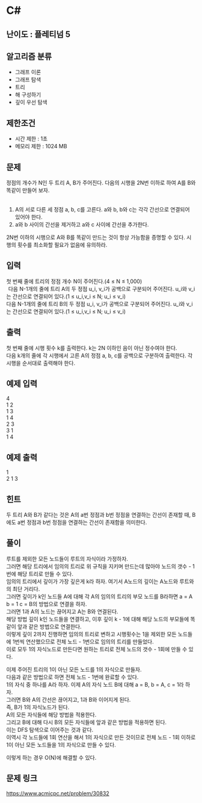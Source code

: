 # C#

## 난이도 : 플레티넘 5

## 알고리즘 분류
  - 그래프 이론
  - 그래프 탐색
  - 트리
  - 해 구성하기
  - 깊이 우선 탐색

## 제한조건
  - 시간 제한 : 1초
  - 메모리 제한 : 1024 MB

## 문제
정점의 개수가 N인 두 트리 A, B가 주어진다. 다음의 시행을 2N번 이하로 하여 A를 B와 똑같이 만들어 보자.<br/>
 
  1. A의 서로 다른 세 정점 a, b, c를 고른다. a와 b, b와 c는 각각 간선으로 연결되어 있어야 한다.
  2. a와 b 사이의 간선을 제거하고 a와 c 사이에 간선을 추가한다.

2N번 이하의 시행으로 A와 B를 똑같이 만드는 것이 항상 가능함을 증명할 수 있다. 시행의 횟수를 최소화할 필요가 없음에 유의하라.<br/>


## 입력
첫 번째 줄에 트리의 정점 개수 N이 주어진다.(4 ≤ N ≤ 1,000)<br/> 
다음 N-1개의 줄에 트리 A의 두 정점 u_i, v_i가 공백으로 구분되어 주어진다. u_i와 v_i는 간선으로 연결되어 있다.(1 ≤ u_i,v_i ≤ N; u_i ≤ v_i)<br/>
다음 N-1개의 줄에 트리 B의 두 정점 u_i, v_i가 공백으로 구분되어 주어진다. u_i와 v_i는 간선으로 연결되어 있다.(1 ≤ u_i,v_i ≤ N; u_i ≤ v_i)<br/>


## 출력
첫 번째 줄에 시행 횟수 k를 출력한다. k는 2N 이하인 음이 아닌 정수여야 한다.<br/>
다음 k개의 줄에 각 시행에서 고른 A의 정점 a, b, c를 공백으로 구분하여 출력한다. 각 시행을 순서대로 출력해야 한다.<br/>


## 예제 입력
4<br/>
1 2<br/>
1 3<br/>
1 4<br/>
2 3<br/>
3 1<br/>
1 4<br/>


## 예제 출력
1<br/>
2 1 3<br/>


## 힌트
두 트리 A와 B가 같다는 것은 A의 a번 정점과 b번 정점을 연결하는 간선이 존재할 때, B에도 a번 정점과 b번 정점을 연결하는 간선이 존재함을 의미한다.


## 풀이
루트를 제외한 모든 노드들이 루트의 자식이라 가정하자.<br/>
그러면 해당 트리에서 임의의 트리로 위 규칙을 지키며 만드는데 많아야 노드의 갯수 - 1번에 해당 트리로 만들 수 있다.<br/>
임의의 트리에서 깊이가 가장 깊은게 k라 하자. 여기서 A노드의 깊이는 A노드와 루트와의 최단 거리다.<br/>
그러면 깊이가 k인 노드들 A에 대해 각 A의 임의의 트리의 부모 노드를 B라하면 a = A b = 1 c = B의 방법으로 연결을 하자.<br/>
그러면 1과 A의 노드는 끊어지고 A는 B와 연결된다.<br/>
해당 방법 깊이 k인 노드들을 연결하고, 이후 깊이 k - 1에 대해 해당 노드의 부모들에 똑같이 앞과 같은 방법으로 연결한다.<br/>
이렇게 깊이 2까지 진행하면 임의의 트리로 변하고 시행횟수는 1을 제외한 모든 노드들에 1번씩 연산했으므로 전체 노드 - 1번으로 임의의 트리를 만들었다.<br/>
이로 모두 1의 자식노드로 만든다면 원하는 트리로 전체 노드의 갯수 - 1회에 만들 수 있다.<br/>


이제 주어진 트리의 1이 아닌 모든 노드를 1의 자식으로 만들자.<br/>
다음과 같은 방법으로 하면 전체 노드 - 1번에 완료할 수 있다.<br/>
1의 자식 중 하나를 A라 하자. 이제 A의 자식 노드 B에 대해 a = B, b = A, c = 1라 하자.<br/>
그러면 B와 A의 간선은 끊어지고, 1과 B와 이어지게 된다.<br/>
즉, B가 1의 자식노드가 된다.<br/>
A의 모든 자식들에 해당 방법을 적용한다.<br/>
그리고 B에 대해 다시 B의 모든 자식들에 앞과 같은 방법을 적용하면 된다.<br/>
이는 DFS 탐색으로 이어주는 것과 같다.<br/>
이역시 각 노드들에 1회 연산을 해서 1의 자식으로 만든 것이므로 전체 노드 - 1회 이하로 1이 아닌 모든 노드들을 1의 자식으로 만들 수 있다.<br/>


이렇게 하는 경우 O(N)에 해결할 수 있다.<br/>


## 문제 링크
https://www.acmicpc.net/problem/30832